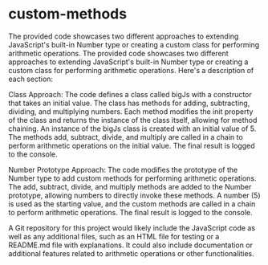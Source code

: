 # custom-methods
The provided code showcases two different approaches to extending JavaScript's built-in Number type or creating a custom class for performing arithmetic operations.
The provided code showcases two different approaches to extending JavaScript's built-in Number type or creating a custom class for performing arithmetic operations. Here's a description of each section:

Class Approach:
The code defines a class called bigJs with a constructor that takes an initial value. The class has methods for adding, subtracting, dividing, and multiplying numbers. Each method modifies the init property of the class and returns the instance of the class itself, allowing for method chaining.
An instance of the bigJs class is created with an initial value of 5. The methods add, subtract, divide, and multiply are called in a chain to perform arithmetic operations on the initial value. The final result is logged to the console.

Number Prototype Approach:
The code modifies the prototype of the Number type to add custom methods for performing arithmetic operations. The add, subtract, divide, and multiply methods are added to the Number prototype, allowing numbers to directly invoke these methods.
A number (5) is used as the starting value, and the custom methods are called in a chain to perform arithmetic operations. The final result is logged to the console.

A Git repository for this project would likely include the JavaScript code as well as any additional files, such as an HTML file for testing or a README.md file with explanations. It could also include documentation or additional features related to arithmetic operations or other functionalities.
